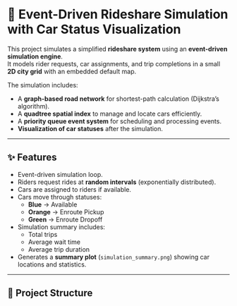 # 🚖 Event-Driven Rideshare Simulation with Car Status Visualization

This project simulates a simplified **rideshare system** using an **event-driven simulation engine**.  
It models rider requests, car assignments, and trip completions in a small **2D city grid** with an embedded default map.  

The simulation includes:
- A **graph-based road network** for shortest-path calculation (Dijkstra’s algorithm).
- A **quadtree spatial index** to manage and locate cars efficiently.
- A **priority queue event system** for scheduling and processing events.
- **Visualization of car statuses** after the simulation.

---

## ✨ Features
- Event-driven simulation loop.
- Riders request rides at **random intervals** (exponentially distributed).
- Cars are assigned to riders if available.
- Cars move through statuses:
  - **Blue** → Available  
  - **Orange** → Enroute Pickup  
  - **Green** → Enroute Dropoff  
- Simulation summary includes:
  - Total trips
  - Average wait time
  - Average trip duration
- Generates a **summary plot** (`simulation_summary.png`) showing car locations and statistics.

---

## 📂 Project Structure
